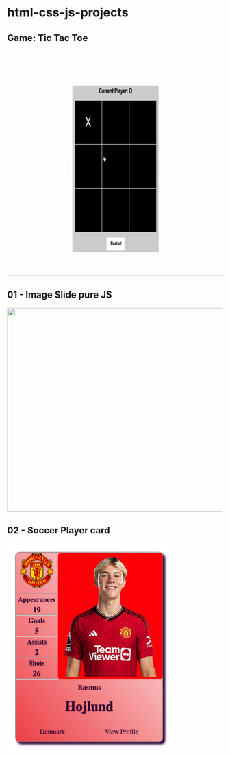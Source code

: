 # html-css-js-projects
<h2>Game: Tic Tac Toe</h2>
<img width = 780px height = 525px src = './tic-tac-toe/gif.gif'>
<br />

<h2>01 - Image Slide pure JS</h2>
<img width = 780px height = 475px src = './01-image-slide/gif.gif'>

<h2>02 - Soccer Player card</h2>
<img width = 380px height = 485px src = './player-card/player.png '>



